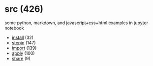 # src (426)
some python, markdown, and javascript+css+html examples in jupyter notebook

+ [install](install/README.md) (32)
+ [stepin](stepin/README.md) (147)
+ [import](import/README.md) (139)
+ [apply](apply/README.md) (100)
+ [share](share/README.md) (9)
